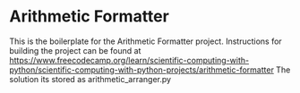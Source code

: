 # Arithmetic Formatter

This is the boilerplate for the Arithmetic Formatter project. Instructions for building the project can be found at https://www.freecodecamp.org/learn/scientific-computing-with-python/scientific-computing-with-python-projects/arithmetic-formatter
The solution its stored as arithmetic_arranger.py

